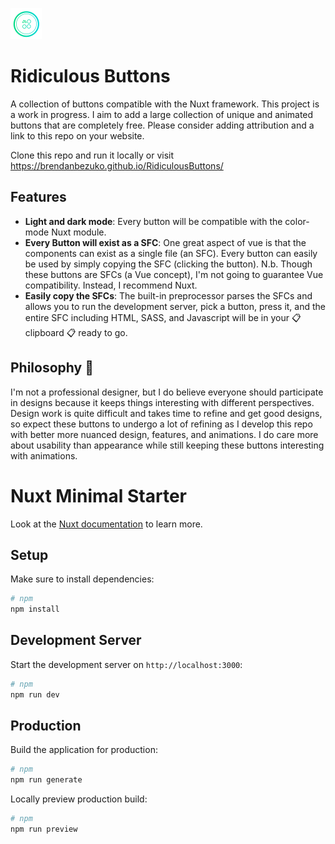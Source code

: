 ![Ridiculous Buttons logo](./logo.png)

# Ridiculous Buttons

A collection of buttons compatible with the Nuxt framework. This project is a work in progress. I aim to add a large collection of unique and animated buttons that are completely free. Please consider adding attribution and a link to this repo on your website.

Clone this repo and run it locally or visit https://brendanbezuko.github.io/RidiculousButtons/

## Features

- **Light and dark mode**: Every button will be compatible with the color-mode Nuxt module.
- **Every Button will exist as a SFC**: One great aspect of vue is that the components can exist as a single file (an SFC). Every button can easily be used by simply copying the SFC (clicking the button). N.b. Though these buttons are SFCs (a Vue concept), I'm not going to guarantee Vue compatibility. Instead, I recommend Nuxt.
- **Easily copy the SFCs**: The built-in preprocessor parses the SFCs and allows you to run the development server, pick a button, press it, and the entire SFC including HTML, SASS, and Javascript will be in your 📋 clipboard 📋 ready to go.

## Philosophy 🎨

I'm not a professional designer, but I do believe everyone should participate in designs because it keeps things interesting with different perspectives. Design work is quite difficult and takes time to refine and get good designs, so expect these buttons to undergo a lot of refining as I develop this repo with better more nuanced design, features, and animations. I do care more about usability than appearance while still keeping these buttons interesting with animations.

# Nuxt Minimal Starter

Look at the [Nuxt documentation](https://nuxt.com/docs/getting-started/introduction) to learn more.

## Setup

Make sure to install dependencies:

```bash
# npm
npm install
```

## Development Server

Start the development server on `http://localhost:3000`:

```bash
# npm
npm run dev
```

## Production

Build the application for production:

```bash
# npm
npm run generate
```

Locally preview production build:

```bash
# npm
npm run preview
```
